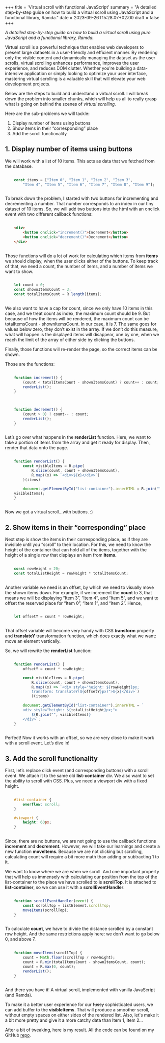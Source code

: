 +++
title = 'Virtual scroll with functional JavaScript'
summary = "A detailed step-by-step guide on how to build a virtual scroll using JavaScript and a functional library, Ramda."
date = 2023-09-26T15:28:07+02:00
draft = false
+++

*A detailed step-by-step guide on how to build a virtual scroll using pure 
JavaScript and a functional library, Ramda.*

Virtual scroll is a powerful technique that enables web developers to 
present large datasets in a user-friendly and efficient manner. By 
rendering only the visible content and dynamically managing the dataset as 
the user scrolls, virtual scrolling enhances performance, improves the 
user experience, and reduces DOM clutter. Whether you're building a 
data-intensive application or simply looking to optimize your user 
interface, mastering virtual scrolling is a valuable skill that will 
elevate your web development projects.

Below are the steps to build and understand a virtual scroll. I will break 
down the problem into smaller chunks, which will help us all to really 
grasp what is going on behind the scenes of *virtual scrolling*.

Here are the sub-problems we will tackle:
1. Display number of  items using buttons
2. Show items in their “corresponding” place
3. Add the scroll functionality

## 1. Display number of items using buttons
We will work with a list of 10 items. This acts as data that we fetched 
from the database.

```javascript
  
	const items = ["Item 0", "Item 1", "Item 2", "Item 3", 
		"Item 4", "Item 5", "Item 6", "Item 7", "Item 8", "Item 9"];
  	
```
To break down the problem, I started with two buttons for incrementing and 
decrementing a number. That number corresponds to an index in our tiny 
dataset of 10 items.
So, we will add two buttons into the html with an onclick event with two 
different callback functions:

```html
  
	<div>
		<button onclick="increment()">Increment</button>
		<button onclick="decrement()">Decrement</button>
	</div>
  
```
Those functions will do a lot of work for calculating which items from 
**items** we should display, when the user clicks either of the buttons. 
To keep track of that, we need a count, the number of items, and a number 
of items we want to show.
```javascript
  
	let count = 0;
	const shownItemsCount = 3;
	const totalItemsCount = R.length(items);
  
```
We also want to have a cap for count, since we only have 10 items in this 
case, and we treat count as index, the maximum count should be 9. But 
because of how the items will be rendered, the maximum count can be 
totalItemsCount - shownItemsCount. In our case, it is 7. 
The same goes for values below zero, they don’t exist in the array. If we 
don’t do this measure, what will happen is the displayed items will 
disappear, one by one, when we reach the limit of the array of either side 
by clicking the buttons.

Finally, those functions will re-render the page, so the correct items can 
be shown.

Those are the functions:
```javascript
  
	function increment() {
		(count < totalItemsCount - shownItemsCount) ? count++ : count;
		renderList();
	}
  
```
```javascript
  
	function decrement() {
		(count > 0) ? count-- : count;
		renderList();
	}
  
```
Let’s go over what happens in the **renderList** function. Here, we want 
to take a portion of items from the array and get it ready for display. 
Then, render that data onto the page.
```javascript
  
	function renderList() {
		const visibleItems = R.pipe(
			R.slice(count, count + shownItemsCount),
			R.map((x) => `<div>${x}</div>`)
		)(items)

		document.getElementById("list-container").innerHTML = R.join("", 
	visibleItems);
	}
  
```
Now we got a virtual scroll…with buttons. :)

## 2. Show items in their “corresponding” place

Next step is show the items in their corresponding place, as if they are 
invisible until you “scroll” to their location. For this, we need to know 
the height of the container that can hold all of the items, together with 
the height of a single row that displays an item from **items**. 

```javascript
  
	const rowHeight = 20;
	const totalListHeight = rowHeight * totalItemsCount;
  
```
Another variable we need is an offset, by which we need to visually move 
the shown items down. For example, if we increment the **count** to 3, 
that means we will be displaying “Item 3”, “Item 4”, and “Item 5”, and we 
want to offset the reserved place for “Item 0”, “Item 1”, and “Item 2”. 
Hence,

```javascript
  
	let offsetY = count * rowHeight;
  
```

That offset variable will become very handy with CSS **transform** 
property and **translateY** transformation function, which does exactly 
what we want: move an element vertically.

So, we will rewrite the **renderList** function:

```javascript
  
	function renderList() {
		offsetY = count * rowHeight;

		const visibleItems = R.pipe(
			R.slice(count, count + shownItemsCount),
			R.map((x) => `<div style="height: ${rowHeight}px;
			transform: translateY(${offsetY}px)">${x}</div>`)
			)(items)
			
		document.getElementById("list-container").innerHTML = `
		<div style="height: ${totalListHeight}px;">
			${R.join("", visibleItems)}
		</div>`;
	}
  
```
Perfect! Now it works with an offset, so we are very close to make it work 
with a scroll event. Let’s dive in!

## 3. Add the scroll functionality

First, let’s replace click event (and corresponding buttons) with a scroll 
event. We attach it to the same old **list-container** div. We also want 
to set the ability to scroll with CSS. Plus, we need a viewport div with a 
fixed height.
```css
  
	#list-container {
		overflow: scroll;
	}

	#viewport {
		height: 60px;
	}
  
```
Since, there are no buttons, we are not going to use the callback 
functions **increment** and **decrement**. However, we will take our 
learnings and create a new function **moveItems**. Because we are not 
clicking but scrolling, calculating count will require a bit more math 
than adding or subtracting 1 to it.

We want to know where we are when we scroll. And one important property 
that will help us immensely with calculating our position from the top of 
the list-container to the place we have scrolled to is **scrollTop**. It 
is attached to **list-container**, so we can use it with a 
**scrollEventHandler**. 
```javascript
  
	function scrollEventHandler(event) {
		const scrollTop = listElement.scrollTop;
		moveItems(scrollTop);
	}
  
```
To calculate **count**, we have to divide the distance scrolled by a 
constant row height. And the same restrictions apply here: we don’t want 
to go below 0, and above 7.
```javascript
  
	function moveItems(scrollTop) {
		count = Math.floor(scrollTop / rowHeight);
		count = R.min(totalItemsCount - shownItemsCount, count);
		count = R.max(0, count);
		renderList();
	}
  
```
And there you have it! A virtual scroll, implemented with vanilla 
JavaScript (and Ramda).

To make it a better user experience for our ~~fussy~~ sophisticated users, 
we can add buffer to the **visibleItems**. That will produce a smoother 
scroll, without empty spaces on either sides of the rendered list.
Also, let's make it a bit more pretty and give it a more catchy data than 
Item 1, Item 2...

After a bit of tweaking, here is my result. All the code can be found on 
my GitHub [repo](https://github.com/nastiakarpova/virtual-scroll). 
